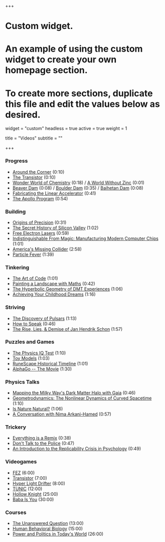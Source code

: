 +++
# Custom widget.
# An example of using the custom widget to create your own homepage section.
# To create more sections, duplicate this file and edit the values below as desired.
widget = "custom"
headless = true
active = true
weight = 1

title = "Videos"
subtitle = ""

+++

### Progress

- [Around the Corner](https://www.youtube.com/watch?v=yYAw79386WI) (0:10)
- [The Transistor](https://www.youtube.com/watch?v=V9xUQWo4vN0) (0:10)
- [Wonder World of Chemistry](https://www.youtube.com/watch?v=IEQUVngOXmw) (0:18) / [A World Without Zinc](https://www.youtube.com/watch?v=U1iCZpFMYd0) (0:01)
- [Beaver Dam](https://www.youtube.com/watch?v=EgW9_2q1IoA) (0:08) / [Boulder Dam](https://www.youtube.com/watch?v=PSMDPzd11ek) (0:35) / [Baihetan Dam](https://www.youtube.com/watch?v=vScCDXnoWqY) (0:08)
- [Fabricating the Linear Accelerator](https://www.youtube.com/watch?v=oMgMNlgkqIY) (0:41)
- [The Apollo Program](https://www.youtube.com/watch?v=55Jas5HrzcQ) (0:54)

### Building

- [Origins of Precision](https://www.youtube.com/watch?v=gNRnrn5DE58) (0:31)
- [The Secret History of Silicon Valley](https://www.youtube.com/watch?v=ZTC_RxWN_xo) (1:02)
- [Free Electron Lasers](https://www.youtube.com/watch?v=RKqof77pKBc) (0:59)
- [Indistinguishable From Magic: Manufacturing Modern Computer Chips](https://www.youtube.com/watch?v=NGFhc8R_uO4) (1:01)
- [America's Missing Collider](https://www.youtube.com/playlist?list=PLAB-wWbHL7VsTAqS_Ic3gQmhjEVFb2NYN) (2:58)
- [Particle Fever](https://www.youtube.com/watch?v=MDDyOFvU4Pg) (1:39)

### Tinkering

- [The Art of Code](https://www.youtube.com/watch?v=6avJHaC3C2U) (1:01)
- [Painting a Landscape with Maths](https://www.youtube.com/watch?v=BFld4EBO2RE) (0:42)
- [The Hyperbolic Geometry of DMT Experiences](https://www.youtube.com/watch?v=loCBvaj4eSg) (1:06)
- [Achieving Your Childhood Dreams](https://www.youtube.com/watch?v=ji5_MqicxSo) (1:16)

### Striving

- [The Discovery of Pulsars](https://www.youtube.com/watch?v=ot1Ggv6YZyQ) (1:13)
- [How to Speak](https://vimeo.com/101543862) (0:46)
- [The Rise, Lies, & Demise of Jan Hendrik Schon](https://www.youtube.com/playlist?list=PLAB-wWbHL7Vsfl4PoQpNsGp61xaDDiZmh) (1:57)

### Puzzles and Games 

- [The Physics IQ Test](https://www.youtube.com/watch?v=kpcGlr62WHk) (1:10)
- [Toy Models](https://www.youtube.com/watch?v=2v3ANzWkPVI) (1:03)
- [RuneScape Historical Timeline](https://www.youtube.com/watch?v=2cORFYpwyic) (1:01)
- [AlphaGo -- The Movie](https://www.youtube.com/watch?v=WXuK6gekU1Y) (1:30)

### Physics Talks

- [Mapping the Milky Way's Dark Matter Halo with Gaia](https://www.youtube.com/watch?v=gSE0tpzvT9k) (0:46)
- [Geometrodynamics: The Nonlinear Dynamics of Curved Spacetime](https://www.youtube.com/watch?v=XD2HVoAK7es) (1:10)
- [Is Nature Natural?](https://www.youtube.com/watch?v=KSKk_shE9bg) (1:06)
- [A Conversation with Nima Arkani-Hamed](https://www.youtube.com/watch?v=h6_iJRY6nU4) (0:57)

### Trickery

- [Everything is a Remix](https://www.youtube.com/watch?v=nJPERZDfyWc) (0:38)
- [Don't Talk to the Police](https://www.youtube.com/watch?v=d-7o9xYp7eE) (0:47)
- [An Introduction to the Replicability Crisis in Psychology](https://www.youtube.com/watch?v=DQPEsUGpOWQ) (0:49)

### Videogames

- [FEZ](https://store.steampowered.com/app/224760/FEZ/) (6:00)
- [Transistor](https://store.steampowered.com/app/237930/Transistor/) (7:00)
- [Hyper Light Drifter](https://store.steampowered.com/app/257850/Hyper_Light_Drifter/) (8:00)
- [TUNIC](https://store.steampowered.com/app/553420/TUNIC/) (12:00)
- [Hollow Knight](https://store.steampowered.com/app/367520/Hollow_Knight/) (25:00)
- [Baba Is You](https://store.steampowered.com/app/736260/Baba_Is_You/) (30:00)

### Courses

- [The Unanswered Question](https://www.youtube.com/playlist?list=PLFjonLo8gYHIXC35K4Ujrbu6XHchNDCv9) (13:00)
- [Human Behavioral Biology](https://www.youtube.com/playlist?list=PL848F2368C90DDC3D) (15:00)
- [Power and Politics in Today's World](https://www.youtube.com/playlist?list=PLh9mgdi4rNeyViG2ar68jkgEi4y6doNZy) (26:00)
